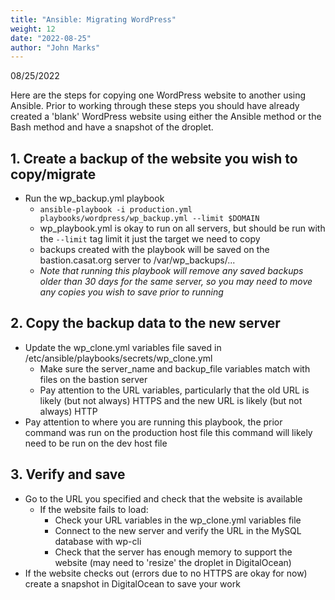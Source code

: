 ```yaml
---
title: "Ansible: Migrating WordPress"
weight: 12
date: "2022-08-25"
author: "John Marks"
---
```

08/25/2022

Here are the steps for copying one WordPress website to another using Ansible. Prior to working through these steps you should have already created a 'blank' WordPress website using either the Ansible method or the Bash method and have a snapshot of the droplet.

## 1. Create a backup of the website you wish to copy/migrate
- Run the wp_backup.yml playbook
    - ```ansible-playbook -i production.yml playbooks/wordpress/wp_backup.yml --limit $DOMAIN```
    - wp_playbook.yml is okay to run on all servers, but should be run with the ```--limit``` tag limit it just the target we need to copy
    - backups created with the playbook will be saved on the bastion.casat.org server to /var/wp_backups/...
    - *Note that running this playbook will remove any saved backups older than 30 days for the same server, so you may need to move any copies you wish to save prior to running*

## 2. Copy the backup data to the new server
- Update the wp_clone.yml variables file saved in /etc/ansible/playbooks/secrets/wp_clone.yml
    - Make sure the server_name and backup_file variables match with files on the bastion server
    - Pay attention to the URL variables, particularly that the old URL is likely (but not always) HTTPS and the new URL is likely (but not always) HTTP
- Pay attention to where you are running this playbook, the prior command was run on the production host file this command will likely need to be run on the dev host file

## 3. Verify and save
- Go to the URL you specified and check that the website is available
    - If the website fails to load:
        - Check your URL variables in the wp_clone.yml variables file
        - Connect to the new server and verify the URL in the MySQL database with wp-cli
        - Check that the server has enough memory to support the website (may need to 'resize' the droplet in DigitalOcean)
- If the website checks out (errors due to no HTTPS are okay for now) create a snapshot in DigitalOcean to save your work